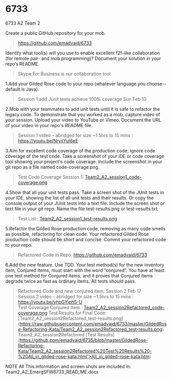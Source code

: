 # 6733
6733 A2 Team 2

  
Create a public GitHub repository for your mob.
                        
> https://github.com/emadvaid/6733



Identify what tool(s) will you use to enable excellent f2f-like collaboration (for remote pair- and mob programming)? 
Document your solution in your repo’s README.               
   > Skype For Business is our collaboration tool
                    
1.Add your Gilded Rose code to your repo (whatever language you choose--default is Java).           
   > Session 1 add Junit tests achieve 100% coverage Sun Feb 10

2.Mob with your teammates to add unit tests until it is safe to refactor the legacy code. To demonstrate that you worked as a mob, 
capture video of your session. Upload your video to YouTube or Vimeo. Document the URL of your video in your repo's README file.        
   > Session 1 video – abridged for size ~1.5hrs to 15 mins : https://youtu.be/NryiiYuI6eE

3.Aim for excellent code coverage of the production code; ignore code coverage of the test code. Take a screenshot of your IDE 
or code coverage tool showing your project's code coverage. Include the screenshot in your git repo as a file named code-coverage.png.       
   > Test  Code Coverage Session 1:   <a href='https://raw.githubusercontent.com/emadvaid/6733/master/GildedRose-Refactoring-Kata/Team2_A2_session1_code-coverage.png'>Team2_A2_session1_code-coverage.png</a>
            
4.Show that all your unit tests pass. Take a screen shot of the JUnit tests in your IDE, showing the list of all unit tests and their results. 
Or copy the console output of your JUnit tests into a text file. Include the screen shot or text file in your git repo. Name the file test-results.png or test-results.txt.     
  >  Test List : <a href='https://raw.githubusercontent.com/emadvaid/6733/master/GildedRose-Refactoring-Kata/Team2_A2_session1_test-results.png'>Team2_A2_session1_test-results.png</a>
         
5.Refactor the Gilded Rose production code, removing as many code smells as possible, refactoring for clean code. Your refactored 
Gilded Rose production code should be short and concise. Commit your refactored code to your repo.     
  > Refactored Code in Repo:       https://github.com/emadvaid/6733

6.Add the new feature. Use TDD. Your test method(s) for the new inventory item, Conjured items, must start with the word “conjured”. You 
have at least one test method for Conjured items, and it proves that Conjured items degrade twice as fast as ordinary items. All tests should pass.            
  > Refactored Code and new conjured item:   Session 2  Feb 17          
  > Session 2 video  - abridged for size ~1.5hrs to 15 mins : https://youtu.be/vhpGYiphS-U           
  > Test Coverage Conjured Item : [Team2_A2_session2Refactored_code-coverage.png](https://raw.githubusercontent.com/emadvaid/6733/master/GildedRose-Refactoring-Kata/Team2_A2_session2Refactored_code-coverage.png)
  > Test Results for Final Code: [Team2_A2_session2Refactored_test-results.png] (https://raw.githubusercontent.com/emadvaid/6733/master/GildedRose-Refactoring-Kata/Team2_A2_session2Refactored_test-results.png)
  > Team2_A2_session2Refactored [Test Results] (https://github.com/emadvaid/6735/blob/master/GildedRose-Refactoring-Kata/Team2_A2_session2Refactored%20Test%20Results%20-%20All_in_gilded-rose-kata.html'>All_in_gilded-rose-kata.htm)
                                             
 NOTE All This information and screen shots are included in: Team2_A2_EmergSFW6733_READ_ME.docx
            
